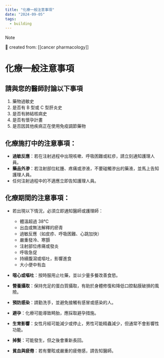 ```yaml
---
title: "化療一般注意事項"
date: "2024-09-05"
tags:
  - building
---
```


> [!NOTE]
> 🌱 created from: [[cancer pharmacology]]

# 化療一般注意事項

## 請與您的醫師討論以下事項

1. 藥物過敏史
2. 是否有 B 型或 C 型肝炎史
3. 是否有肺結核病史
4. 是否有懷孕計畫
5. 是否因其他疾病正在使用免疫調節藥物

## **化療施打中的注意事項：**

- **過敏反應**：若在注射過程中出現咳嗽、呼吸困難或紅疹，請立刻通知護理人員。
- **藥品外滲**：若注射部位紅腫、疼痛或滲液，不要碰觸滲出的藥液，並馬上告知護理人員。
- 任何注射過程中的不適應立即告知護理人員。

## **化療期間的注意事項：**

- 若出現以下情況，必須立即通知醫師或護理師：

  - 體溫超過 38℃
  - 出血或無法解釋的瘀青
  - 過敏反應（如皮疹、呼吸困難、心跳加快）
  - 嚴重發冷、寒顫
  - 注射部位疼痛或發炎
  - 呼吸急促
  - 持續腹瀉或嘔吐，影響進食
  - 大小便中有血

- **噁心或嘔吐**：按時服用止吐藥，並以少量多餐改善食慾。
- **營養攝取**：保持充足的蛋白質攝取，有助於身體修復和降低口腔黏膜破損的風險。
- **預防感染**：請勤洗手，並避免接觸有感冒或感染的人。
- **避孕**：化療可能導致畸胎，應採取避孕措施。
- **生育影響**：女性月經可能減少或停止，男性可能精蟲減少，但通常不會影響性功能。
- **掉髮**：可能發生，但之後會重新長回。
- **貧血與疲倦**：若有暈眩或嚴重的疲倦感，請告知醫師。

